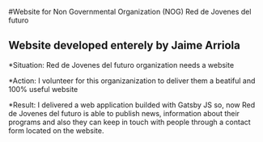 #Website for Non Governmental Organization (NOG) Red de Jovenes del futuro

## Website developed enterely by Jaime Arriola

*Situation: Red de Jovenes del futuro organization needs a website

*Action: I volunteer for this organizanization to deliver them a beatiful and 100% useful website 

*Result: I delivered a web application builded with Gatsby JS so, now Red de Jovenes del futuro is able to publish news, information about their programs and also they can keep in touch with people through a contact form located on the website.
